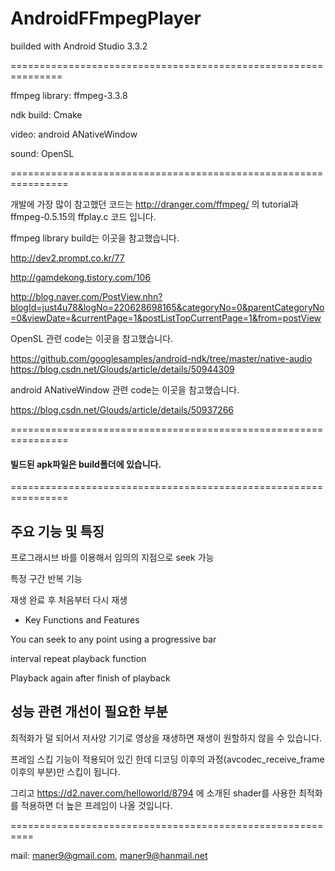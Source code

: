 # AndroidFFmpegPlayer

builded with Android Studio 3.3.2

===============================================================

ffmpeg library: ffmpeg-3.3.8 

ndk build: Cmake

video: android ANativeWindow

sound: OpenSL

================================================================

개발에 가장 많이 참고했던 코드는 http://dranger.com/ffmpeg/ 의 tutorial과 ffmpeg-0.5.15의 ffplay.c 코드 입니다.

ffmpeg library build는 이곳을 참고했습니다.

http://dev2.prompt.co.kr/77

http://gamdekong.tistory.com/106

http://blog.naver.com/PostView.nhn?blogId=just4u78&logNo=220628698165&categoryNo=0&parentCategoryNo=0&viewDate=&currentPage=1&postListTopCurrentPage=1&from=postView

OpenSL 관련 code는 이곳을 참고했습니다.

https://github.com/googlesamples/android-ndk/tree/master/native-audio
https://blog.csdn.net/Glouds/article/details/50944309 

android ANativeWindow 관련 code는 이곳을 참고했습니다.

https://blog.csdn.net/Glouds/article/details/50937266

================================================================

#### 빌드된 apk파일은 build폴더에 있습니다.

================================================================

## 주요 기능 및 특징

프로그래시브 바를 이용해서 임의의 지점으로 seek 가능

특정 구간 반복 기능 

재생 완료 후 처음부터 다시 재생

 - Key Functions and Features

You can seek to any point using a progressive bar

interval repeat playback function

Playback again after finish of playback

## 성능 관련 개선이 필요한 부분

최적화가 덜 되어서 저사양 기기로 영상을 재생하면 재생이 원할하지 않을 수 있습니다. 

프레임 스킵 기능이 적용되어 있긴 한데 디코딩 이후의 과정(avcodec_receive_frame 이후의 부분)만 스킵이 됩니다.  

그리고 https://d2.naver.com/helloworld/8794 에 소개된 shader를 사용한 최적화를 적용하면 더 높은 프레임이 나올 것입니다.

==========================================================

mail: maner9@gmail.com, maner9@hanmail.net
